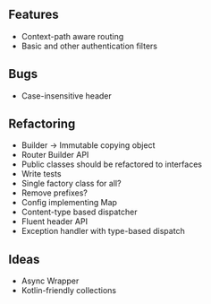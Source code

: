## Features

* Context-path aware routing
* Basic and other authentication filters


## Bugs

* Case-insensitive header


## Refactoring

* Builder -> Immutable copying object
* Router Builder API
* Public classes should be refactored to interfaces
* Write tests
* Single factory class for all?
* Remove prefixes?
* Config implementing Map
* Content-type based dispatcher
* Fluent header API
* Exception handler with type-based dispatch


## Ideas

* Async Wrapper
* Kotlin-friendly collections

